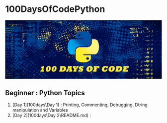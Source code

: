 # 100DaysOfCodePython
![100daysofcodepython](python_code.png)

## Beginner : Python Topics

1. [Day 1](100days\Day 1) : Printing, Commenting, Debugging, Dtring manipulation and Variables
2. [Day 2](100days\Day 2\README.md) : 
